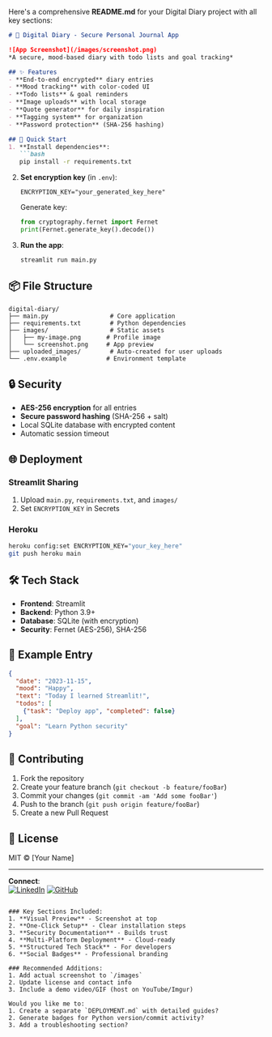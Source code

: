 Here's a comprehensive **README.md** for your Digital Diary project with all key sections:

```markdown
# 📖 Digital Diary - Secure Personal Journal App

![App Screenshot](/images/screenshot.png)  
*A secure, mood-based diary with todo lists and goal tracking*

## ✨ Features
- **End-to-end encrypted** diary entries
- **Mood tracking** with color-coded UI
- **Todo lists** & goal reminders
- **Image uploads** with local storage
- **Quote generator** for daily inspiration
- **Tagging system** for organization
- **Password protection** (SHA-256 hashing)

## 🚀 Quick Start
1. **Install dependencies**:
   ```bash
   pip install -r requirements.txt
   ```

2. **Set encryption key** (in `.env`):
   ```env
   ENCRYPTION_KEY="your_generated_key_here"
   ```
   Generate key:
   ```python
   from cryptography.fernet import Fernet
   print(Fernet.generate_key().decode())
   ```

3. **Run the app**:
   ```bash
   streamlit run main.py
   ```

## 📦 File Structure
```
digital-diary/
├── main.py                 # Core application
├── requirements.txt        # Python dependencies
├── images/                 # Static assets
│   ├── my-image.png       # Profile image
│   └── screenshot.png     # App preview
├── uploaded_images/        # Auto-created for user uploads
└── .env.example           # Environment template
```

## 🔒 Security
- **AES-256 encryption** for all entries
- **Secure password hashing** (SHA-256 + salt)
- Local SQLite database with encrypted content
- Automatic session timeout

## 🌐 Deployment
### Streamlit Sharing
1. Upload `main.py`, `requirements.txt`, and `images/`
2. Set `ENCRYPTION_KEY` in Secrets

### Heroku
```bash
heroku config:set ENCRYPTION_KEY="your_key_here"
git push heroku main
```

## 🛠 Tech Stack
- **Frontend**: Streamlit
- **Backend**: Python 3.9+
- **Database**: SQLite (with encryption)
- **Security**: Fernet (AES-256), SHA-256

## 📝 Example Entry
```json
{
  "date": "2023-11-15",
  "mood": "Happy",
  "text": "Today I learned Streamlit!",
  "todos": [
    {"task": "Deploy app", "completed": false}
  ],
  "goal": "Learn Python security"
}
```

## 🤝 Contributing
1. Fork the repository
2. Create your feature branch (`git checkout -b feature/fooBar`)
3. Commit your changes (`git commit -am 'Add some fooBar'`)
4. Push to the branch (`git push origin feature/fooBar`)
5. Create a new Pull Request

## 📜 License
MIT © [Your Name]

---
**Connect**:  
[![LinkedIn](https://img.shields.io/badge/LinkedIn-0077B5?style=for-the-badge&logo=linkedin&logoColor=white)](https://linkedin.com/in/you)
[![GitHub](https://img.shields.io/badge/GitHub-100000?style=for-the-badge&logo=github&logoColor=white)](https://github.com/you)
```

### Key Sections Included:
1. **Visual Preview** - Screenshot at top
2. **One-Click Setup** - Clear installation steps
3. **Security Documentation** - Builds trust
4. **Multi-Platform Deployment** - Cloud-ready
5. **Structured Tech Stack** - For developers
6. **Social Badges** - Professional branding

### Recommended Additions:
1. Add actual screenshot to `/images`
2. Update license and contact info
3. Include a demo video/GIF (host on YouTube/Imgur)

Would you like me to:
1. Create a separate `DEPLOYMENT.md` with detailed guides?
2. Generate badges for Python version/commit activity?
3. Add a troubleshooting section?
